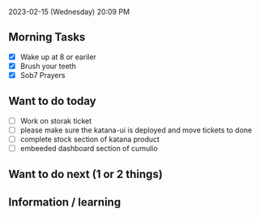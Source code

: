 
2023-02-15 (Wednesday)
20:09 PM

## Morning Tasks
- [x] Wake up at 8 or eariler
- [x] Brush your teeth
- [x] Sob7 Prayers

## Want to do today
- [ ] Work on storak ticket
- [ ] please make sure the katana-ui is deployed and move tickets to done
- [ ] complete stock section of katana product
- [ ] embeeded dashboard section of cumulio

## Want to do next (1 or 2 things)

## Information / learning
